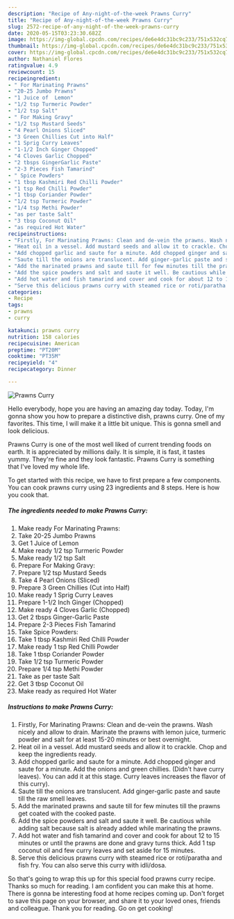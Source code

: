 ```yaml
---
description: "Recipe of Any-night-of-the-week Prawns Curry"
title: "Recipe of Any-night-of-the-week Prawns Curry"
slug: 2572-recipe-of-any-night-of-the-week-prawns-curry
date: 2020-05-15T03:23:30.682Z
image: https://img-global.cpcdn.com/recipes/de6e4dc31bc9c233/751x532cq70/prawns-curry-recipe-main-photo.jpg
thumbnail: https://img-global.cpcdn.com/recipes/de6e4dc31bc9c233/751x532cq70/prawns-curry-recipe-main-photo.jpg
cover: https://img-global.cpcdn.com/recipes/de6e4dc31bc9c233/751x532cq70/prawns-curry-recipe-main-photo.jpg
author: Nathaniel Flores
ratingvalue: 4.9
reviewcount: 15
recipeingredient:
- " For Marinating Prawns"
- "20-25 Jumbo Prawns"
- "1 Juice of  Lemon"
- "1/2 tsp Turmeric Powder"
- "1/2 tsp Salt"
- " For Making Gravy"
- "1/2 tsp Mustard Seeds"
- "4 Pearl Onions Sliced"
- "3 Green Chillies Cut into Half"
- "1 Sprig Curry Leaves"
- "1-1/2 Inch Ginger Chopped"
- "4 Cloves Garlic Chopped"
- "2 tbsps GingerGarlic Paste"
- "2-3 Pieces Fish Tamarind"
- " Spice Powders"
- "1 tbsp Kashmiri Red Chilli Powder"
- "1 tsp Red Chilli Powder"
- "1 tbsp Coriander Powder"
- "1/2 tsp Turmeric Powder"
- "1/4 tsp Methi Powder"
- "as per taste Salt"
- "3 tbsp Coconut Oil"
- "as required Hot Water"
recipeinstructions:
- "Firstly, For Marinating Prawns: Clean and de-vein the prawns. Wash nicely and allow to drain. Marinate the prawns with lemon juice, turmeric powder and salt for at least 15-20 minutes or best overnight."
- "Heat oil in a vessel. Add mustard seeds and allow it to crackle. Chop and keep the ingredients ready."
- "Add chopped garlic and saute for a minute. Add chopped ginger and saute for a minute. Add the onions and green chillies. (Didn&#39;t have curry leaves). You can add it at this stage. Curry leaves increases the flavor of this curry)."
- "Saute till the onions are translucent. Add ginger-garlic paste and saute till the raw smell leaves."
- "Add the marinated prawns and saute till for few minutes till the prawns get coated with the cooked paste."
- "Add the spice powders and salt and saute it well. Be cautious while adding salt because salt is already added while marinating the prawns."
- "Add hot water and fish tamarind and cover and cook for about 12 to 15 minutes or until the prawns are done and gravy turns thick. Add 1 tsp coconut oil and few curry leaves and set aside for 15 minutes."
- "Serve this delicious prawns curry with steamed rice or roti/paratha and fish fry. You can also serve this curry with idli/dosa."
categories:
- Recipe
tags:
- prawns
- curry

katakunci: prawns curry 
nutrition: 158 calories
recipecuisine: American
preptime: "PT20M"
cooktime: "PT35M"
recipeyield: "4"
recipecategory: Dinner

---
```



![Prawns Curry](https://img-global.cpcdn.com/recipes/de6e4dc31bc9c233/751x532cq70/prawns-curry-recipe-main-photo.jpg)

Hello everybody, hope you are having an amazing day today. Today, I'm gonna show you how to prepare a distinctive dish, prawns curry. One of my favorites. This time, I will make it a little bit unique. This is gonna smell and look delicious.

Prawns Curry is one of the most well liked of current trending foods on earth. It is appreciated by millions daily. It is simple, it is fast, it tastes yummy. They're fine and they look fantastic. Prawns Curry is something that I've loved my whole life.




To get started with this recipe, we have to first prepare a few components. You can cook prawns curry using 23 ingredients and 8 steps. Here is how you cook that.

<!--inarticleads1-->

##### The ingredients needed to make Prawns Curry:

1. Make ready  For Marinating Prawns:
1. Take 20-25 Jumbo Prawns
1. Get 1 Juice of  Lemon
1. Make ready 1/2 tsp Turmeric Powder
1. Make ready 1/2 tsp Salt
1. Prepare  For Making Gravy:
1. Prepare 1/2 tsp Mustard Seeds
1. Take 4 Pearl Onions (Sliced)
1. Prepare 3 Green Chillies (Cut into Half)
1. Make ready 1 Sprig Curry Leaves
1. Prepare 1-1/2 Inch Ginger (Chopped)
1. Make ready 4 Cloves Garlic (Chopped)
1. Get 2 tbsps Ginger-Garlic Paste
1. Prepare 2-3 Pieces Fish Tamarind
1. Take  Spice Powders:
1. Take 1 tbsp Kashmiri Red Chilli Powder
1. Make ready 1 tsp Red Chilli Powder
1. Take 1 tbsp Coriander Powder
1. Take 1/2 tsp Turmeric Powder
1. Prepare 1/4 tsp Methi Powder
1. Take as per taste Salt
1. Get 3 tbsp Coconut Oil
1. Make ready as required Hot Water




<!--inarticleads2-->

##### Instructions to make Prawns Curry:

1. Firstly, For Marinating Prawns: Clean and de-vein the prawns. Wash nicely and allow to drain. Marinate the prawns with lemon juice, turmeric powder and salt for at least 15-20 minutes or best overnight.
1. Heat oil in a vessel. Add mustard seeds and allow it to crackle. Chop and keep the ingredients ready.
1. Add chopped garlic and saute for a minute. Add chopped ginger and saute for a minute. Add the onions and green chillies. (Didn&#39;t have curry leaves). You can add it at this stage. Curry leaves increases the flavor of this curry).
1. Saute till the onions are translucent. Add ginger-garlic paste and saute till the raw smell leaves.
1. Add the marinated prawns and saute till for few minutes till the prawns get coated with the cooked paste.
1. Add the spice powders and salt and saute it well. Be cautious while adding salt because salt is already added while marinating the prawns.
1. Add hot water and fish tamarind and cover and cook for about 12 to 15 minutes or until the prawns are done and gravy turns thick. Add 1 tsp coconut oil and few curry leaves and set aside for 15 minutes.
1. Serve this delicious prawns curry with steamed rice or roti/paratha and fish fry. You can also serve this curry with idli/dosa.




So that's going to wrap this up for this special food prawns curry recipe. Thanks so much for reading. I am confident you can make this at home. There is gonna be interesting food at home recipes coming up. Don't forget to save this page on your browser, and share it to your loved ones, friends and colleague. Thank you for reading. Go on get cooking!
